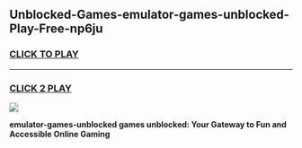 
## Unblocked-Games-emulator-games-unblocked-Play-Free-np6ju
<h3>
<a href="https://premium76.site?title=emulator-games-unblocked&ref=23A">CLICK TO PLAY</a></h3>
<hr>

<h3>
<a href="https://premium76.site?title=emulator-games-unblocked&ref=23A">CLICK 2 PLAY</a>
  
</h3>

<a href="https://premium76.site?title=emulator-games-unblocked&ref=23A"><img src="https://clearcache.store/games.png"></a>


**emulator-games-unblocked games unblocked: Your Gateway to Fun and Accessible Online Gaming**
